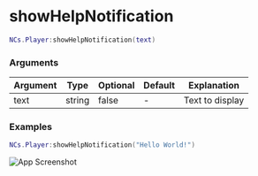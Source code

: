 # showHelpNotification

```lua
NCs.Player:showHelpNotification(text)
``` 

### Arguments
| Argument | Type   | Optional   | Default | Explanation     |
|----------|--------|------------|---------|-----------------|
| text     | string | false      | -       | Text to display |

### Examples
```lua
NCs.Player:showHelpNotification("Hello World!")
```
![App Screenshot](https://cdn.discordapp.com/attachments/859092448427638804/982914722909282365/unknown.png)